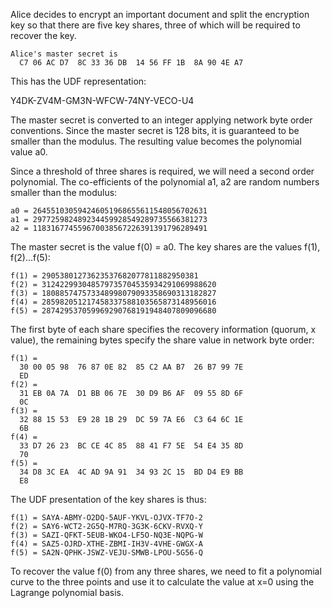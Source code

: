 
Alice decides to encrypt an important document and split the encryption key so that
there are five key shares, three of which will be required to recover the key.

~~~~
Alice's master secret is
  C7 06 AC D7  8C 33 36 DB  14 56 FF 1B  8A 90 4E A7
~~~~

This has the UDF representation:

Y4DK-ZV4M-GM3N-WFCW-74NY-VECO-U4

The master secret is converted to an integer applying network byte order conventions.
Since the master secret is 128 bits, it is guaranteed to be smaller than the modulus.
The resulting value becomes the polynomial value a0.

Since a threshold of three shares is required, we will need a second order polynomial.
The co-efficients of the polynomial a1, a2 are random numbers smaller than the 
modulus:

~~~~
a0 = 264551030594246051968655611548056702631
a1 = 297725982489234459928549289735566381273
a2 = 118316774559670038567226391391796289491
~~~~

The master secret is the value f(0) = a0. The key shares are the values f(1), f(2)...f(5):

~~~~
f(1) = 29053801273623537682077811882950381
f(2) = 312422993048579735704535934291069988620
f(3) = 180885747573348998079093358690313182827
f(4) = 285982051217458337588103565873148956016
f(5) = 287429537059969290768191948407809096680
~~~~

The first byte of each share specifies the recovery information (quorum, x value), the
remaining bytes specify the share value in network byte order:

~~~~
f(1) = 
  30 00 05 98  76 87 0E 82  85 C2 AA B7  26 B7 99 7E
  ED
f(2) = 
  31 EB 0A 7A  D1 BB 06 7E  30 D9 B6 AF  09 55 8D 6F
  0C
f(3) = 
  32 88 15 53  E9 28 1B 29  DC 59 7A E6  C3 64 6C 1E
  6B
f(4) = 
  33 D7 26 23  BC CE 4C 85  88 41 F7 5E  54 E4 35 8D
  70
f(5) = 
  34 D8 3C EA  4C AD 9A 91  34 93 2C 15  BD D4 E9 BB
  E8
~~~~

The UDF presentation of the key shares is thus:

~~~~
f(1) = SAYA-ABMY-O2DQ-5AUF-YKVL-OJVX-TF7O-2
f(2) = SAY6-WCT2-2G5Q-M7RQ-3G3K-6CKV-RVXQ-Y
f(3) = SAZI-QFKT-5EUB-WKO4-LF5O-NQ3E-NQPG-W
f(4) = SAZ5-OJRD-XTHE-ZBMI-IH3V-4VHE-GWGX-A
f(5) = SA2N-QPHK-JSWZ-VEJU-SMWB-LPOU-5G56-Q
~~~~

To recover the value f(0) from any three shares, we need to fit a polynomial curve to 
the three points and use it to calculate the value at x=0 using the Lagrange polynomial
basis.
